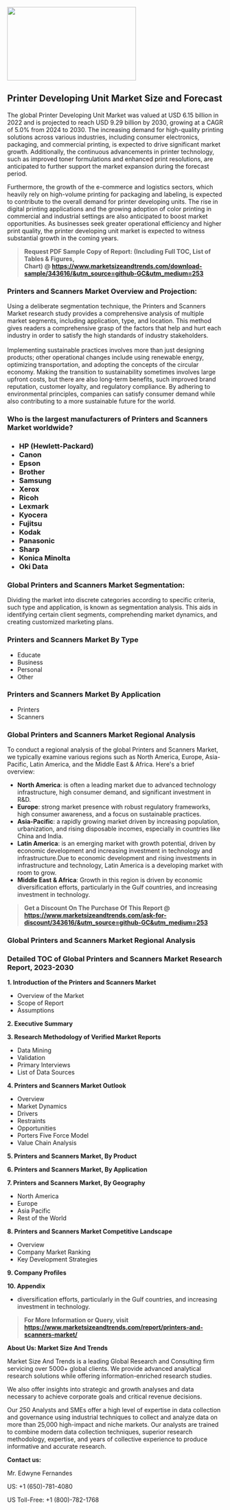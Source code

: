<p><img class="alignnone size-medium wp-image-20088" src="https://ffe5etoiles.com/wp-content/uploads/2024/12/MST1-300x171.png" alt="" width="300" height="171" /></p><h2>Printer Developing Unit Market Size and Forecast</h2><p>The global Printer Developing Unit Market was valued at USD 6.15 billion in 2022 and is projected to reach USD 9.29 billion by 2030, growing at a CAGR of 5.0% from 2024 to 2030. The increasing demand for high-quality printing solutions across various industries, including consumer electronics, packaging, and commercial printing, is expected to drive significant market growth. Additionally, the continuous advancements in printer technology, such as improved toner formulations and enhanced print resolutions, are anticipated to further support the market expansion during the forecast period.</p><p>Furthermore, the growth of the e-commerce and logistics sectors, which heavily rely on high-volume printing for packaging and labeling, is expected to contribute to the overall demand for printer developing units. The rise in digital printing applications and the growing adoption of color printing in commercial and industrial settings are also anticipated to boost market opportunities. As businesses seek greater operational efficiency and higher print quality, the printer developing unit market is expected to witness substantial growth in the coming years.</p></p><blockquote id="" class=""><strong>Request PDF Sample Copy of Report: (Including Full TOC, List of Tables &amp; Figures, Chart)&nbsp;@&nbsp;<strong><a href="https://www.marketsizeandtrends.com/download-sample/343616/&utm_source=github-GC&utm_medium=253" target="_blank">https://www.marketsizeandtrends.com/download-sample/343616/&utm_source=github-GC&utm_medium=253</a></strong></strong></blockquote><h3 id="" class="">Printers and Scanners Market&nbsp;Overview and Projection:</h3><p id="" class="">Using a deliberate segmentation technique, the Printers and Scanners Market research study provides a comprehensive analysis of multiple market segments, including application, type, and location. This method gives readers a comprehensive grasp of the factors that help and hurt each industry in order to satisfy the high standards of industry stakeholders. <br /> <br />Implementing sustainable practices involves more than just designing products; other operational changes include using renewable energy, optimizing transportation, and adopting the concepts of the circular economy. Making the transition to sustainability sometimes involves large upfront costs, but there are also long-term benefits, such improved brand reputation, customer loyalty, and regulatory compliance. By adhering to environmental principles, companies can satisfy consumer demand while also contributing to a more sustainable future for the world.</p><h3 id="" class="">Who is the largest manufacturers of&nbsp;Printers and Scanners Market worldwide?</h3><h3 class=""><p><ul><li>HP (Hewlett-Packard) </li><li> Canon </li><li> Epson </li><li> Brother </li><li> Samsung </li><li> Xerox </li><li> Ricoh </li><li> Lexmark </li><li> Kyocera </li><li> Fujitsu </li><li> Kodak </li><li> Panasonic </li><li> Sharp </li><li> Konica Minolta </li><li> Oki Data</li></ul></p></h3><h3 id="" class="">Global&nbsp;Printers and Scanners Market Segmentation:</h3><p id="" class="">Dividing the market into discrete categories according to specific criteria, such type and application, is known as segmentation analysis. This aids in identifying certain client segments, comprehending market dynamics, and creating customized marketing plans.</p><h3 id="" class="">Printers and Scanners Market&nbsp;By Type</h3><p><p><ul><li>Educate</li><li> Business</li><li> Personal</li><li> Other</p></li></ul></p></p><h3 id="" class="">Printers and Scanners Market&nbsp;By Application</h3><p class=""><p><ul><li>Printers</li><li> Scanners</li></ul></p></p><h3 id="" class="">Global Printers and Scanners Market Regional Analysis</h3><p id="" class="">To conduct a regional analysis of the global Printers and Scanners Market, we typically examine various regions such as North America, Europe, Asia-Pacific, Latin America, and the Middle East &amp; Africa. Here's a brief overview:</p><ul><li><strong>North America</strong>: is often a leading market due to advanced technology infrastructure, high consumer demand, and significant investment in R&amp;D.</li><li><strong>Europe</strong>: strong market presence with robust regulatory frameworks, high consumer awareness, and a focus on sustainable practices.</li><li><strong>Asia-Pacific</strong>: a rapidly growing market driven by increasing population, urbanization, and rising disposable incomes, especially in countries like China and India.</li><li><strong>Latin America</strong>: is an emerging market with growth potential, driven by economic development and increasing investment in technology and infrastructure.Due to economic development and rising investments in infrastructure and technology, Latin America is a developing market with room to grow.</li><li><strong>Middle East &amp; Africa</strong>: Growth in this region is driven by economic diversification efforts, particularly in the Gulf countries, and increasing investment in technology.</li></ul><blockquote id="" class=""><strong>Get a Discount On The Purchase Of This Report @ <strong><a href="https://www.marketsizeandtrends.com/ask-for-discount/343616/&utm_source=github-GC&utm_medium=253" target="_blank">https://www.marketsizeandtrends.com/ask-for-discount/343616/&utm_source=github-GC&utm_medium=253</a></strong></strong></blockquote><h3 id="" class="">Global Printers and Scanners Market Regional Analysis</h3><h3 id="" class="">Detailed TOC of Global Printers and Scanners Market Research Report, 2023-2030</h3><p id="" class=""><strong>1. Introduction of the Printers and Scanners Market</strong></p><ul><li>Overview of the Market</li><li>Scope of Report</li><li>Assumptions</li></ul><p id="" class=""><strong>2. Executive Summary</strong></p><p id="" class=""><strong>3. Research Methodology of Verified Market Reports</strong></p><ul><li>Data Mining</li><li>Validation</li><li>Primary Interviews</li><li>List of Data Sources</li></ul><p id="" class=""><strong>4. Printers and Scanners Market Outlook</strong></p><ul><li>Overview</li><li>Market Dynamics</li><li>Drivers</li><li>Restraints</li><li>Opportunities</li><li>Porters Five Force Model</li><li>Value Chain Analysis</li></ul><p id="" class=""><strong>5. Printers and Scanners Market, By Product</strong></p><p id="" class=""><strong>6. Printers and Scanners Market, By Application</strong></p><p id="" class=""><strong>7. Printers and Scanners Market, By Geography</strong></p><ul><li>North America</li><li>Europe</li><li>Asia Pacific</li><li>Rest of the World</li></ul><p id="" class=""><strong>8. Printers and Scanners Market Competitive Landscape</strong></p><ul><li>Overview</li><li>Company Market Ranking</li><li>Key Development Strategies</li></ul><p id="" class=""><strong>9. Company Profiles</strong></p><p id="" class=""><strong>10. Appendix</strong></p><ul><li>diversification efforts, particularly in the Gulf countries, and increasing investment in technology.</li></ul><blockquote id="" class=""><strong>For More Information or Query, visit <strong><strong><a href="https://www.marketsizeandtrends.com/report/printers-and-scanners-market/" target="_blank">https://www.marketsizeandtrends.com/report/printers-and-scanners-market/</a></strong></strong></strong></blockquote><p id="" class=""><strong>About Us: Market Size And Trends</strong></p><p id="" class="">Market Size And Trends is a leading Global Research and Consulting firm servicing over 5000+ global clients. We provide advanced analytical research solutions while offering information-enriched research studies.</p><p id="" class="">We also offer insights into strategic and growth analyses and data necessary to achieve corporate goals and critical revenue decisions.</p><p id="" class="">Our 250 Analysts and SMEs offer a high level of expertise in data collection and governance using industrial techniques to collect and analyze data on more than 25,000 high-impact and niche markets. Our analysts are trained to combine modern data collection techniques, superior research methodology, expertise, and years of collective experience to produce informative and accurate research.</p><p id="" class=""><strong>Contact us:</strong></p><p id="" class="">Mr. Edwyne Fernandes</p><p id="" class="">US: +1 (650)-781-4080</p><p id="" class="">US Toll-Free: +1 (800)-782-1768</p>
